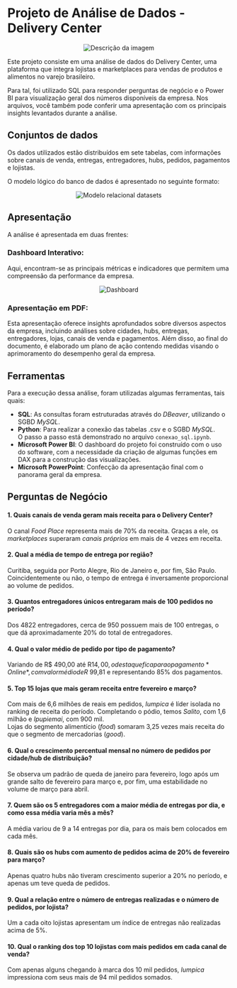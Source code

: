 # Projeto de Análise de Dados - Delivery Center

<p align="center">
  <img src="https://github.com/sch-paulo/delivery_center_data_analysis/assets/132720763/a8e2b9d2-a87e-4ecb-8870-9ce5d750399a" alt="Descrição da imagem">
</p>

Este projeto consiste em uma análise de dados do Delivery Center, uma plataforma que integra lojistas e marketplaces para vendas de produtos e alimentos no varejo brasileiro. 

Para tal, foi utilizado SQL para responder perguntas de negócio e o Power BI para visualização geral dos números disponíveis da empresa. Nos arquivos, você também pode conferir uma apresentação com os principais insights levantados durante a análise.

## Conjuntos de dados

Os dados utilizados estão distribuídos em sete tabelas, com informações sobre canais de venda, entregas, entregadores, hubs, pedidos, pagamentos e lojistas.

O modelo lógico do banco de dados é apresentado no seguinte formato:

<p align="center">
  <img src="https://github.com/sch-paulo/delivery_center_data_analysis/assets/132720763/1bf4a1ff-c85a-4115-924c-c5e7b267bad1" alt="Modelo relacional datasets">
</p>

## Apresentação
A análise é apresentada em duas frentes:

### Dashboard Interativo:
Aqui, encontram-se as principais métricas e indicadores que permitem uma compreensão da performance da empresa.

<p align="center">
  <img src="https://github.com/sch-paulo/delivery_center_data_analysis/assets/132720763/f877f83c-3edf-490c-8233-0f0221f7ced0" alt="Dashboard">
</p>

### Apresentação em PDF:
Esta apresentação oferece insights aprofundados sobre diversos aspectos da empresa, incluindo análises sobre cidades, hubs, entregas, entregadores, lojas, canais de venda e pagamentos. Além disso, ao final do documento, é elaborado um plano de ação contendo medidas visando o aprimoramento do desempenho geral da empresa.

## Ferramentas
Para a execução dessa análise, foram utilizadas algumas ferramentas, tais quais:
- **SQL**: As consultas foram estruturadas através do *DBeaver*, utilizando o SGBD *MySQL*.
- **Python**: Para realizar a conexão das tabelas .csv e o SGBD *MySQL*. <br /> O passo a passo está demonstrado no arquivo `conexao_sql.ipynb`.
- **Microsoft Power BI**: O dashboard do projeto foi construído com o uso do software, com a necessidade da criação de algumas funções em DAX para a construção das visualizações.
- **Microsoft PowerPoint**: Confecção da apresentação final com o panorama geral da empresa.

## Perguntas de Negócio

#### 1. Quais canais de venda geram mais receita para o Delivery Center? <br /> 
O canal *Food Place* representa mais de 70% da receita. Graças a ele, os *marketplaces* superaram *canais próprios* em mais de 4 vezes em receita.

#### 2. Qual a média de tempo de entrega por região? <br /> 
Curitiba, seguida por Porto Alegre, Rio de Janeiro e, por fim, São Paulo. Coincidentemente ou não, o tempo de entrega é inversamente proporcional ao volume de pedidos.

#### 3. Quantos entregadores únicos entregaram mais de 100 pedidos no período? <br /> 
Dos 4822 entregadores, cerca de 950 possuem mais de 100 entregas, o que dá aproximadamente 20% do total de entregadores.

#### 4. Qual o valor médio de pedido por tipo de pagamento? <br /> 
Variando de R$ 490,00 até R$14,00, o destaque fica para o pagamento *Online*, com valor médio de R$ 99,81 e representando 85% dos pagamentos.

#### 5. Top 15 lojas que mais geram receita entre fevereiro e março? <br /> 
Com mais de 6,6 milhões de reais em pedidos, *Iumpica* é líder isolada no ranking de receita do período. Completando o pódio, temos *Salito*, com 1,6 milhão e *Ipupiemai*, com 900 mil. <br />
Lojas do segmento alimentício (*food*) somaram 3,25 vezes mais receita do que o segmento de mercadorias (*good*).

#### 6. Qual o crescimento percentual mensal no número de pedidos por cidade/hub de distribuição? <br /> 
Se observa um padrão de queda de janeiro para fevereiro, logo após um grande salto de fevereiro para março e, por fim, uma estabilidade no volume de março para abril.

#### 7. Quem são os 5 entregadores com a maior média de entregas por dia, e como essa média varia mês a mês? <br /> 
A média variou de 9 a 14 entregas por dia, para os mais bem colocados em cada mês.

#### 8. Quais são os hubs com aumento de pedidos acima de 20% de fevereiro para março? <br /> 
Apenas quatro hubs não tiveram crescimento superior a 20% no período, e apenas um teve queda de pedidos.

#### 9. Qual a relação entre o número de entregas realizadas e o número de pedidos, por lojista? <br /> 
Um a cada oito lojistas apresentam um índice de entregas não realizadas acima de 5%.

#### 10. Qual o ranking dos top 10 lojistas com mais pedidos em cada canal de venda? <br /> 
Com apenas alguns chegando à marca dos 10 mil pedidos, *Iumpica* impressiona com seus mais de 94 mil pedidos somados.
